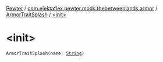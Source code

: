 [Pewter](../../index.md) / [com.ejektaflex.pewter.mods.thebetweenlands.armor](../index.md) / [ArmorTraitSplash](index.md) / [&lt;init&gt;](./-init-.md)

# &lt;init&gt;

`ArmorTraitSplash(name: `[`String`](https://kotlinlang.org/api/latest/jvm/stdlib/kotlin/-string/index.html)`)`